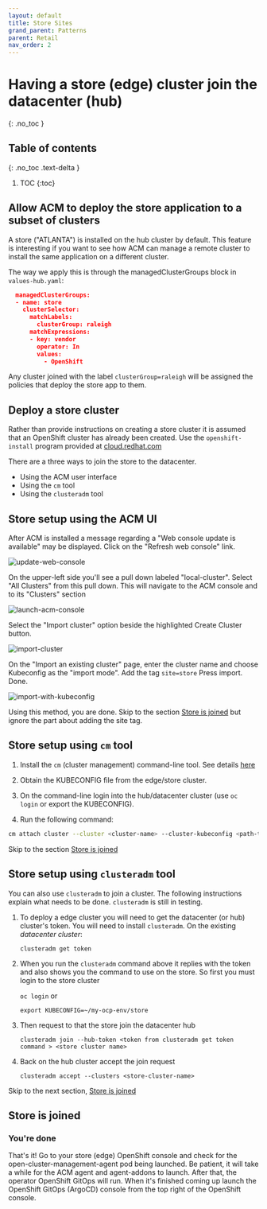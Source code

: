 ```yaml
---
layout: default
title: Store Sites
grand_parent: Patterns
parent: Retail
nav_order: 2
---
```


# Having a store (edge) cluster join the datacenter (hub)

{: .no_toc }

## Table of contents

{: .no_toc .text-delta }

1. TOC
{:toc}

## Allow ACM to deploy the store application to a subset of clusters

A store ("ATLANTA") is installed on the hub cluster by default. This feature is interesting if you want to see how ACM can manage a remote cluster to install the same application on a different cluster.

The way we apply this is through the managedClusterGroups block in `values-hub.yaml`:

```json
  managedClusterGroups:
  - name: store
    clusterSelector:
      matchLabels:
        clusterGroup: raleigh
      matchExpressions:
      - key: vendor
        operator: In
        values:
          - OpenShift
```

Any cluster joined with the label `clusterGroup=raleigh` will be assigned the policies that deploy the store app to them.

## Deploy a store cluster

Rather than provide instructions on creating a store cluster it is assumed
that an OpenShift cluster has already been created. Use the `openshift-install` program provided at [cloud.redhat.com](https://console.redhat.com/openshift/create "Create an OpenShift cluster")

There are a three ways to join the store to the datacenter.

* Using the ACM user interface
* Using the `cm` tool
* Using the `clusteradm` tool

## Store setup using the ACM UI

After ACM is installed a message regarding a "Web console update is available" may be displayed.
Click on the "Refresh web console" link.

![update-web-console](/images/web-console-update-message.png "Update web console")

On the upper-left side you'll see a pull down labeled "local-cluster". Select "All Clusters" from this pull down.
This will navigate to the ACM console and to its "Clusters" section

![launch-acm-console](/images/local-all-cluster-pulldown.png "Launch ACM console")

Select the "Import cluster" option beside the highlighted Create Cluster button.

![import-cluster](/images/import-cluster.png "Select Import cluster")

On the "Import an existing cluster" page, enter the cluster name and choose Kubeconfig as the "import mode". Add the tag `site=store` Press import. Done.

![import-with-kubeconfig](/images/import-with-kubeconfig.png "Import using kubeconfig")

Using this method, you are done. Skip to the section [Store is joined](#store-is-joined) but ignore the part about adding the site tag.

## Store setup using `cm` tool

1. Install the `cm` (cluster management) command-line tool. See details [here](https://github.com/open-cluster-management/cm-cli/#installation)

1. Obtain the KUBECONFIG file from the edge/store cluster.

1. On the command-line login into the hub/datacenter cluster (use `oc login` or export the KUBECONFIG).

1. Run the following command:

```sh
cm attach cluster --cluster <cluster-name> --cluster-kubeconfig <path-to-KUBECONFIG>
```

Skip to the section [Store is joined](#store-is-joined)

## Store setup using `clusteradm` tool

You can also use `clusteradm` to join a cluster. The following instructions explain what needs to be done. `clusteradm` is still in testing.

1. To deploy a edge cluster you will need to get the datacenter (or hub) cluster's token. You will need to install `clusteradm`.  On the existing *datacenter cluster*:

   `clusteradm get token`

1. When you run the `clusteradm` command above it replies with the token and also shows you the command to use on the store. So first you must login to the store cluster

   `oc login`
   or

   `export KUBECONFIG=~/my-ocp-env/store`

1. Then request to that the store join the datacenter hub

   `clusteradm join --hub-token <token from clusteradm get token command > <store cluster name>`

1. Back on the hub cluster accept the join request

   `clusteradm accept --clusters <store-cluster-name>`

Skip to the next section, [Store is joined](#store-is-joined)

## Store is joined

### You're done

That's it! Go to your store (edge) OpenShift console and check for the open-cluster-management-agent pod being launched. Be patient, it will take a while for the ACM agent and agent-addons to launch. After that, the operator OpenShift GitOps will run. When it's finished coming up launch the OpenShift GitOps (ArgoCD) console from the top right of the OpenShift console.
